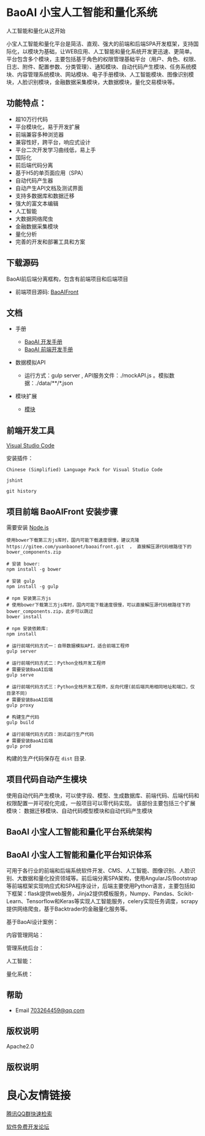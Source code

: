 # BaoAI 小宝人工智能和量化系统
人工智能和量化从这开始

 
 
     
 
 
 
     
     
     
     
     
     
     
 

小宝人工智能和量化平台是简洁、直观、强大的前端和后端SPA开发框架，支持国际化，以模块为基础，让WEB应用、人工智能和量化系统开发更迅速、更简单。平台包含多个模块，主要包括基于角色的权限管理基础平台（用户、角色、权限、日志、附件、配置参数、分类管理）、通知模块、自动代码产生模块、任务系统模块、内容管理系统模块、网站模块、电子手册模块、人工智能模块、图像识别模块，人脸识别模块，金融数据采集模块，大数据模块，量化交易模块等。

## 功能特点：

+ 超10万行代码
+ 平台模块化，易于开发扩展
+ 前端兼容多种浏览器
+ 兼容性好，跨平台，响应式设计
+ 平台二次开发学习曲线低，易上手
+ 国际化
+ 前后端代码分离
+ 基于H5的单页面应用（SPA）
+ 自动代码产生器
+ 自动产生API文档及测试界面
+ 支持多数据库和数据迁移
+ 强大的富文本编辑
+ 人工智能
+ 大数据网络爬虫
+ 金融数据采集模块
+ 量化分析
+ 完善的开发和部署工具和方案

## 下载源码

BaoAI前后端分离框构，包含有前端项目和后端项目

+ 前端项目源码: [BaoAIFront](https://github.com/yuanbaonet/baoaifront) 

## 文档

+ 手册
    + [BaoAI 开发手册](http://www.baoai.co/web/book?id=50)
    + [BaoAI 前端开发手册](http://www.baoai.co/web/book?id=46)

+ 数据模拟API

   + 运行方式：gulp server , API服务文件：./mockAPI.js 。模拟数据：./data/**/*.json

+ 模块扩展

    + [模块](http://www.baoai.co/web/book?id=88)


## 前端开发工具

[Visual Studio Code](http://code.visualstudio.com)

安装插件：

`Chinese (Simplified) Language Pack for Visual Studio Code`

`jshint`

`git history`


## 项目前端 BaoAIFront 安装步骤

需要安装 [Node.js](https://nodejs.org) 

`使用bower下载第三方js库时，国内可能下载速度很慢，建议克隆 https://gitee.com/yuanbaonet/baoaifront.git  ，
直接解压源代码根路径下的bower_components.zip`

```shell
# 安装 bower:
npm install -g bower

# 安装 gulp
npm install -g gulp

# npm 安装第三方js
# 使用bower下载第三方js库时，国内可能下载速度很慢，可以直接解压源代码根路径下的bower_components.zip，此步可以跳过
bower install

# npm 安装依赖库:
npm install

# 运行前端代码方式一：自带数据模拟API，适合前端工程师
gulp server

# 运行前端代码方式二：Python全栈开发工程师
# 需要安装BaoAI后端
gulp serve

# 运行前端代码方式三：Python全栈开发工程师，反向代理(前后端共用相同地址和端口，仅目录不同)
# 需要安装BaoAI后端
gulp proxy

# 构建生产代码
gulp build

# 运行前端代码方式四：测试运行生产代码
# 需要安装BaoAI后端
gulp prod

```
构建的生产代码保存在 `dist` 目录.

## 项目代码自动产生模块

使用自动代码产生模块，可以使字段、模型、生成数据库、前端代码、后端代码和权限配置一并可视化完成，一般项目可以零代码实现。
该部份主要包括三个扩展模块： 数据迁移模块、自动代码模型模块和自动代码产生模块


## BaoAI 小宝人工智能和量化平台系统架构
 


## BaoAI 小宝人工智能和量化平台知识体系

可用于各行业的前端和后端系统软件开发、CMS、人工智能、图像识别、人脸识别、大数据和量化投资领域等。前后端分离SPA架构，使用AngularJS/Bootstrap等前端框架实现响应式和SPA程序设计，后端主要使用Python语言，主要包括如下框架：flask提供web服务，Jinja2提供模板服务，Numpy、Pandas、Scikit-Learn、Tensorflow和Keras等实现人工智能服务，celery实现任务调度，scrapy提供网络爬虫，基于Backtrader的金融量化服务等。

 

基于BaoAI设计案例：

内容管理网站：

 

管理系统后台：

 

人工智能：

 

量化系统：

 

## 帮助

+ Email [703264459@qq.com](703264459@qq.com) 


## 版权说明

Apache2.0

## 版权说明

 
  





 # 良心友情链接

[腾讯QQ群快速检索](http://u.720life.cn/s/8cf73f7c)

[软件免费开发论坛](http://u.720life.cn/s/bbb01dc0)